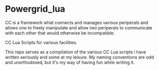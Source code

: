 # Powergrid_lua
CC is a framework what connects and manages various periperals and allows
one to freely manipulate and allow two periperals to communicate with
each other that would otherwise be incompatible.

CC Lua Scripts for various facilities.

This repo serves as a compilation of the various
CC Lua scripts i have written seriously and some at my leisure.
My naming conventions are odd and unorthodoxed, but it's my
way of having fun while writing it.
